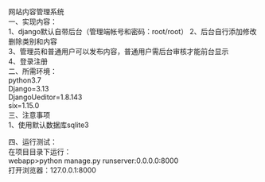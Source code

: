 网站内容管理系统<br>
一、实现内容：<br>
1、django默认自带后台（管理端帐号和密码：root/root）
2、后台自行添加修改删除类别和内容<br>
3、管理员和普通用户可以发布内容，普通用户需后台审核才能前台显示<br>
4、登录注册<br>
二、所需环境：<br>
  python3.7<br>
  Django=3.13<br>
  DjangoUeditor=1.8.143<br>
  six=1.15.0 <br>
三、注意事项<br>
1、使用默认数据库sqlite3<br>

四、运行测试：<br>
在项目目录下运行：<br>
webapp>python manage.py runserver:0.0.0.0:8000<br>
打开浏览器：127.0.0.1:8000<br>


